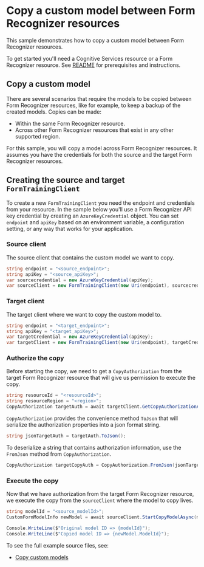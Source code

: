 # Copy a custom model between Form Recognizer resources

This sample demonstrates how to copy a custom model between Form Recognizer resources.

To get started you'll need a Cognitive Services resource or a Form Recognizer resource.  See [README][README] for prerequisites and instructions.

## Copy a custom model
There are several scenarios that require the models to be copied between Form Recognizer resources, like for example, to keep a backup of the created models.
Copies can be made:
- Within the same Form Recognizer resource.
- Across other Form Recognizer resources that exist in any other supported region.

For this sample, you will copy a model across Form Recognizer resources. It assumes you have the credentials for both the source and the target Form Recognizer resources.

## Creating the source and target `FormTrainingClient`

To create a new `FormTrainingClient` you need the endpoint and credentials from your resource. In the sample below you'll use a Form Recognizer API key credential by creating an `AzureKeyCredential` object.
You can set `endpoint` and `apiKey` based on an environment variable, a configuration setting, or any way that works for your application.

### Source client
The source client that contains the custom model we want to copy.

```C# Snippet:FormRecognizerSampleCreateCopySourceClient
string endpoint = "<source_endpoint>";
string apiKey = "<source_apiKey>";
var sourcecredential = new AzureKeyCredential(apiKey);
var sourceClient = new FormTrainingClient(new Uri(endpoint), sourcecredential, new FormRecognizerClientOptions(FormRecognizerClientOptions.ServiceVersion.V2_1));
```

### Target client
The target client where we want to copy the custom model to.

```C# Snippet:FormRecognizerSampleCreateCopyTargetClient
string endpoint = "<target_endpoint>";
string apiKey = "<target_apiKey>";
var targetCredential = new AzureKeyCredential(apiKey);
var targetClient = new FormTrainingClient(new Uri(endpoint), targetCredential, new FormRecognizerClientOptions(FormRecognizerClientOptions.ServiceVersion.V2_1));
```

### Authorize the copy
Before starting the copy, we need to get a `CopyAuthorization` from the target Form Recognizer resource that will give us permission to execute the copy.
```C# Snippet:FormRecognizerSampleGetCopyAuthorization
string resourceId = "<resourceId>";
string resourceRegion = "<region>";
CopyAuthorization targetAuth = await targetClient.GetCopyAuthorizationAsync(resourceId, resourceRegion);
```

`CopyAuthorization` provides the convenience method `ToJson` that will serialize the authorization properties into a json format string.
```C# Snippet:FormRecognizerSampleToJson
string jsonTargetAuth = targetAuth.ToJson();
```

To deserialize a string that contains authorization information, use the `FromJson` method from `CopyAuthorization`.
```C# Snippet:FormRecognizerSampleFromJson
CopyAuthorization targetCopyAuth = CopyAuthorization.FromJson(jsonTargetAuth);
```

### Execute the copy
Now that we have authorization from the target Form Recognizer resource, we execute the copy from the `sourceClient` where the model to copy lives.

```C# Snippet:FormRecognizerSampleCopyModel
string modelId = "<source_modelId>";
CustomFormModelInfo newModel = await sourceClient.StartCopyModelAsync(modelId, targetCopyAuth).WaitForCompletionAsync();

Console.WriteLine($"Original model ID => {modelId}");
Console.WriteLine($"Copied model ID => {newModel.ModelId}");
```


To see the full example source files, see:
* [Copy custom models](https://github.com/Azure/azure-sdk-for-net/blob/main/sdk/formrecognizer/Azure.AI.FormRecognizer/tests/samples/V3/Sample8_CopyModel.cs)

[README]: https://github.com/Azure/azure-sdk-for-net/tree/main/sdk/formrecognizer/Azure.AI.FormRecognizer#getting-started